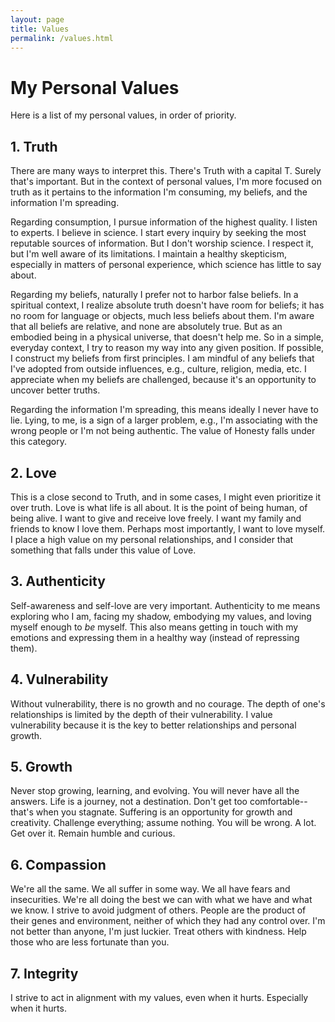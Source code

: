 ```yaml
---
layout: page
title: Values
permalink: /values.html
---
```


# My Personal Values

Here is a list of my personal values, in order of priority.

## 1. Truth
There are many ways to interpret this. There's Truth with a capital T. Surely that's important. But in the context of personal values, I'm more focused on truth as it pertains to the information I'm consuming, my beliefs, and the information I'm spreading. 

Regarding consumption, I pursue information of the highest quality. I listen to experts. I believe in science. I start every inquiry by seeking the most reputable sources of information. But I don't worship science. I respect it, but I'm well aware of its limitations. I maintain a healthy skepticism, especially in matters of personal experience, which science has little to say about.

Regarding my beliefs, naturally I prefer not to harbor false beliefs. In a spiritual context, I realize absolute truth doesn't have room for beliefs; it has no room for language or objects, much less beliefs about them. I'm aware that all beliefs are relative, and none are absolutely true. But as an embodied being in a physical universe, that doesn't help me. So in a simple, everyday context, I try to reason my way into any given position. If possible, I construct my beliefs from first principles. I am mindful of any beliefs that I've adopted from outside influences, e.g., culture, religion, media, etc. I appreciate when my beliefs are challenged, because it's an opportunity to uncover better truths.

Regarding the information I'm spreading, this means ideally I never have to lie. Lying, to me, is a sign of a larger problem, e.g., I'm associating with the wrong people or I'm not being authentic. The value of Honesty falls under this category.

## 2. Love
This is a close second to Truth, and in some cases, I might even prioritize it over truth. Love is what life is all about. It is the point of being human, of being alive. I want to give and receive love freely. I want my family and friends to know I love them. Perhaps most importantly, I want to love myself. I place a high value on my personal relationships, and I consider that something that falls under this value of Love.

## 3. Authenticity
Self-awareness and self-love are very important. Authenticity to me means exploring who I am, facing my shadow, embodying my values, and loving myself enough to <em>be</em> myself. This also means getting in touch with my emotions and expressing them in a healthy way (instead of repressing them).

## 4. Vulnerability
Without vulnerability, there is no growth and no courage. The depth of one's relationships is limited by the depth of their vulnerability. I value vulnerability because it is the key to better relationships and personal growth. 

## 5. Growth
Never stop growing, learning, and evolving. You will never have all the answers. Life is a journey, not a destination. Don't get too comfortable--that's when you stagnate. Suffering is an opportunity for growth and creativity. Challenge everything; assume nothing. You will be wrong. A lot. Get over it. Remain humble and curious.

## 6. Compassion
We're all the same. We all suffer in some way. We all have fears and insecurities. We're all doing the best we can with what we have and what we know. I strive to avoid judgment of others. People are the product of their genes and environment, neither of which they had any control over. I'm not better than anyone, I'm just luckier. Treat others with kindness. Help those who are less fortunate than you. 

## 7. Integrity
I strive to act in alignment with my values, even when it hurts. Especially when it hurts.

